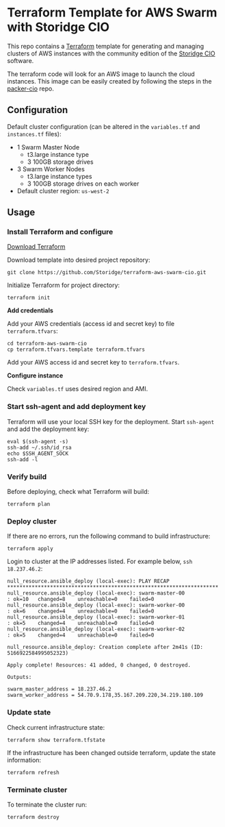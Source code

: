 # Terraform Template for AWS Swarm with Storidge CIO
This repo contains a [Terraform](https://www.terraform.io/) template for generating and managing clusters of AWS instances with the community edition of the [Storidge CIO](http://docs.storidge.com) software.

The terraform code will look for an AWS image to launch the cloud instances. This image can be easily created by following the steps in the [packer-cio](https://github.com/Storidge/packer-cio) repo.

## Configuration
Default cluster configuration (can be altered in the `variables.tf` and `instances.tf` files):

* 1 Swarm Master Node
  * t3.large instance type
  * 3 100GB storage drives
* 3 Swarm Worker Nodes
  * t3.large instance types
  * 3 100GB storage drives on each worker
* Default cluster region: `us-west-2`


## Usage

### Install Terraform and configure

[Download Terraform](https://www.terraform.io/downloads.html)

Download template into desired project repository:
```
git clone https://github.com/Storidge/terraform-aws-swarm-cio.git
```

Initialize Terraform for project directory:
```
terraform init
```

**Add credentials**

Add your AWS credentials (access id and secret key) to file `terraform.tfvars`:
```
cd terraform-aws-swarm-cio
cp terraform.tfvars.template terraform.tfvars
```
Add your AWS access id and secret key to `terraform.tfvars`.


**Configure instance**

Check `variables.tf` uses desired region and AMI. 

### Start ssh-agent and add deployment key

Terraform will use your local SSH key for the deployment. Start `ssh-agent` and add the deployment key: 
```
eval $(ssh-agent -s)
ssh-add ~/.ssh/id_rsa
echo $SSH_AGENT_SOCK
ssh-add -l
```

### Verify build 

Before deploying, check what Terraform will build:

```
terraform plan
```

### Deploy cluster
If there are no errors, run the following command to build infrastructure:
```
terraform apply
```

Login to cluster at the IP addresses listed. For example below, `ssh 18.237.46.2`: 

```
null_resource.ansible_deploy (local-exec): PLAY RECAP *********************************************************************
null_resource.ansible_deploy (local-exec): swarm-master-00            : ok=10   changed=8    unreachable=0    failed=0
null_resource.ansible_deploy (local-exec): swarm-worker-00            : ok=6    changed=4    unreachable=0    failed=0
null_resource.ansible_deploy (local-exec): swarm-worker-01            : ok=5    changed=4    unreachable=0    failed=0
null_resource.ansible_deploy (local-exec): swarm-worker-02            : ok=5    changed=4    unreachable=0    failed=0

null_resource.ansible_deploy: Creation complete after 2m41s (ID: 5166922584995052323)

Apply complete! Resources: 41 added, 0 changed, 0 destroyed.

Outputs:

swarm_master_address = 18.237.46.2
swarm_worker_address = 54.70.9.178,35.167.209.220,34.219.180.109
```

### Update state

Check current infrastructure state:
```
terraform show terraform.tfstate
```

If the infrastructure has been changed outside terraform, update the state information:
```
terraform refresh
```						

### Terminate cluster

To terminate the cluster run:
```
terraform destroy
```
	

